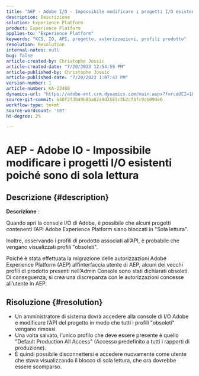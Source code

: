 ```yaml
---
title: "AEP - Adobe I/O - Impossibile modificare i progetti I/O esistenti perché sono di sola lettura"
description: Descrizione
solution: Experience Platform
product: Experience Platform
applies-to: "Experience Platform"
keywords: "KCS, IO, API, progetto, autorizzazioni, profili prodotto"
resolution: Resolution
internal-notes: null
bug: false
article-created-by: Christophe Jossic
article-created-date: "7/20/2023 12:54:59 PM"
article-published-by: Christophe Jossic
article-published-date: "7/20/2023 1:07:47 PM"
version-number: 1
article-number: KA-22488
dynamics-url: "https://adobe-ent.crm.dynamics.com/main.aspx?forceUCI=1&pagetype=entityrecord&etn=knowledgearticle&id=d3e4809b-fc26-ee11-9967-6045bd006704"
source-git-commit: 640f2f3b49b85a82a9d3585c2b2cfbfc9cb094e6
workflow-type: tm+mt
source-wordcount: '187'
ht-degree: 2%

---
```


# AEP - Adobe IO - Impossibile modificare i progetti I/O esistenti poiché sono di sola lettura

## Descrizione {#description}


<b>Descrizione</b> :

Quando apri la console I/O di Adobe, è possibile che alcuni progetti contenenti l’API Adobe Experience Platform siano bloccati in &quot;Sola lettura&quot;.

Inoltre, osservando i profili di prodotto associati all’API, è probabile che vengano visualizzati profili &quot;obsoleti&quot;.

Poiché è stata effettuata la migrazione delle autorizzazioni Adobe Experience Platform (AEP) all’interfaccia utente di AEP, alcuni dei vecchi profili di prodotto presenti nell’Admin Console sono stati dichiarati obsoleti. Di conseguenza, si crea una discrepanza con le autorizzazioni concesse all’utente in AEP.


## Risoluzione {#resolution}


- Un amministratore di sistema dovrà accedere alla console di I/O Adobe e modificare l’API del progetto in modo che tutti i profili &quot;obsoleti&quot; vengano rimossi.
- Una volta salvato, l’unico profilo che deve essere presente è quello &quot;Default Production All Access&quot; (Accesso predefinito a tutti i rapporti di produzione).
- È quindi possibile disconnettersi e accedere nuovamente come utente che stava visualizzando il blocco di sola lettura, che ora dovrebbe essere scomparso.



